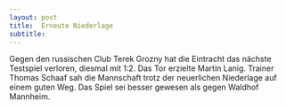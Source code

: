 ```yaml
---
layout: post
title:  Erneute Niederlage
subtitle:  
---
```


Gegen den russischen Club Terek Grozny hat die Eintracht das nächste Testspiel verloren, diesmal mit 1:2. Das Tor erzielte Martin Lanig. Trainer Thomas Schaaf sah die Mannschaft trotz der neuerlichen Niederlage auf einem guten Weg. Das Spiel sei besser gewesen als gegen Waldhof Mannheim. 



